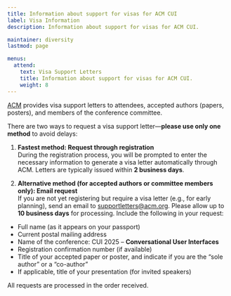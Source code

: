 ```yaml
---
title: Information about support for visas for ACM CUI
label: Visa Information
description: Information about support for visas for ACM CUI.

maintainer: diversity
lastmod: page

menus:
  attend:
    text: Visa Support Letters
    title: Information about support for visas for ACM CUI.
    weight: 8
---
```


[ACM](https://acm.org "The Association for Computing Machinery") provides visa support letters to attendees, accepted authors (papers, posters), and members of the conference committee.

There are two ways to request a visa support letter—**please use only one method** to avoid delays:


1. <b>Fastest method: Request through registration</b>     
During the registration process, you will be prompted to enter the necessary information to generate a visa letter automatically through ACM. Letters are typically issued within <b>2 business days</b>.

2. <b>Alternative method (for accepted authors or committee members only): Email request</b>  
If you are not yet registering but require a visa letter (e.g., for early planning), send an email to [supportletters@acm.org](mailto:supportletters@acm.org "Email ACM for a visa support letter"). Please allow up to <b>10 business days</b> for processing. Include the following in your request:

* Full name (as it appears on your passport)
* Current postal mailing address
* Name of the conference: CUI 2025 – <b>Conversational User Interfaces</b>
* Registration confirmation number (if available)
* Title of your accepted paper or poster, and indicate if you are the “sole author” or a “co-author”
* If applicable, title of your presentation (for invited speakers)
    
All requests are processed in the order received.

